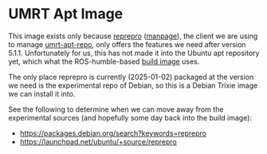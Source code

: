 # UMRT Apt Image

This image exists only because [reprepro](https://salsa.debian.org/debian/reprepro/) ([manpage](https://packages.debian.org/experimental/reprepro)), the client we are using to manage [umrt-apt-repo](https://github.com/UMRoboticsTeam/umrt-apt-repo), only offers the features we need after version 5.1.1.
Unfortunately for us, this has not made it into the Ubuntu apt repository yet, which what the ROS-humble-based [build image](https://github.com/UMRoboticsTeam/umrt-build) uses.

The only place reprepro is currently (2025-01-02) packaged at the version we need is the experimental repo of Debian, so this is a Debian Trixie image we can install it into.

See the following to determine when we can move away from the experimental sources (and hopefully some day back into the build image):
- https://packages.debian.org/search?keywords=reprepro
- https://launchpad.net/ubuntu/+source/reprepro